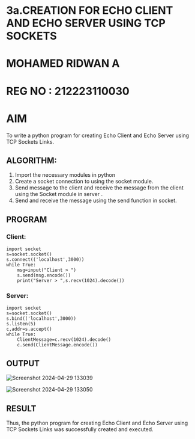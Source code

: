 # 3a.CREATION FOR ECHO CLIENT AND ECHO SERVER USING TCP SOCKETS
# MOHAMED RIDWAN A
# REG NO : 212223110030
# AIM
To write a python program for creating Echo Client and Echo Server using TCP
Sockets Links.
## ALGORITHM:
1. Import the necessary modules in python
2. Create a socket connection to using the socket module.
3. Send message to the client and receive the message from the client using the Socket module in
 server .
4. Send and receive the message using the send function in socket.
## PROGRAM

### Client:
```
import socket
s=socket.socket()
s.connect(('localhost',3000))
while True:
    msg=input("Client > ")
    s.send(msg.encode())
    print("Server > ",s.recv(1024).decode())

```

### Server:
```
import socket
s=socket.socket()
s.bind(('localhost',3000))
s.listen(5)
c,addr=s.accept()
while True:
    ClientMessage=c.recv(1024).decode()
    c.send(ClientMessage.encode())

```
## OUTPUT

![Screenshot 2024-04-29 133039](https://github.com/Anas536/3a.Sockets_Creation_for_Echo_Client_and_Echo_Server/assets/139841834/8eeecdfc-0d8e-4041-88a3-9b9a23548bb9)

![Screenshot 2024-04-29 133050](https://github.com/Anas536/3a.Sockets_Creation_for_Echo_Client_and_Echo_Server/assets/139841834/086e315b-8ff4-420e-a870-d0a3c8ec8ab2)


## RESULT
Thus, the python program for creating Echo Client and Echo Server using TCP Sockets Links 
was successfully created and executed.
